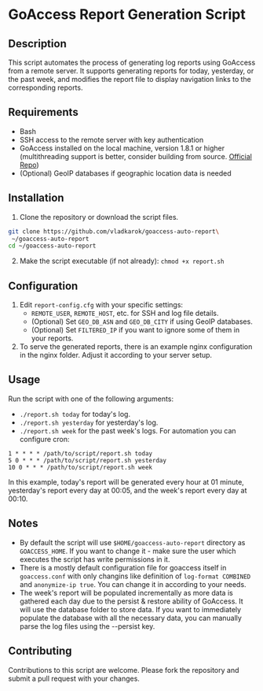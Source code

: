 # GoAccess Report Generation Script

## Description
This script automates the process of generating log reports using GoAccess from a remote server. It supports generating reports for today, yesterday, or the past week, and modifies the report file to display navigation links to the corresponding reports.

## Requirements
- Bash
- SSH access to the remote server with key authentication
- GoAccess installed on the local machine, version 1.8.1 or higher (multithreading support is better, consider building from source. [Official Repo](https://github.com/allinurl/goaccess))
- (Optional) GeoIP databases if geographic location data is needed

## Installation
1. Clone the repository or download the script files.
```Bash
git clone https://github.com/vladkarok/goaccess-auto-report\
 ~/goaccess-auto-report
cd ~/goaccess-auto-report
```
2. Make the script executable (if not already): `chmod +x report.sh`

## Configuration
1. Edit `report-config.cfg` with your specific settings:
   - `REMOTE_USER`, `REMOTE_HOST`, etc. for SSH and log file details.
   - (Optional) Set `GEO_DB_ASN` and `GEO_DB_CITY` if using GeoIP databases.
   - (Optional) Set `FILTERED_IP` if you want to ignore some of them in your reports.
2. To serve the generated reports, there is an example nginx configuration in the nginx folder. Adjust it according to your server setup.

## Usage
Run the script with one of the following arguments:
- `./report.sh today` for today's log.
- `./report.sh yesterday` for yesterday's log.
- `./report.sh week` for the past week's logs.
For automation you can configure cron:
```
1 * * * * /path/to/script/report.sh today
5 0 * * * /path/to/script/report.sh yesterday
10 0 * * * /path/to/script/report.sh week
```
In this example, today's report will be generated every hour at 01 minute, yesterday's report every day at 00:05, and the week's report every day at 00:10.

## Notes
- By default the script will use `$HOME/goaccess-auto-report` directory as `GOACCESS_HOME`. If you want to change it - make sure the user which executes the script has write permissions in it.
- There is a mostly default configuration file for goaccess itself in `goaccess.conf` with only changins like definition of `log-format COMBINED` and `anonymize-ip true`. You can change it in according to your needs.
- The week's report will be populated incrementally as more data is gathered each day due to the persist & restore ability of GoAccess. It will use the database folder to store data. If you want to immediately populate the database with all the necessary data, you can manually parse the log files using the --persist key.

## Contributing
Contributions to this script are welcome. Please fork the repository and submit a pull request with your changes.

